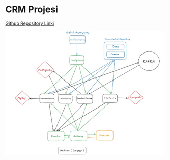 # CRM Projesi
[Github Repository Linki](https://github.com/zeynepozc/Pair1-CRM)


![This is an alt text.](pair_1/Yazılım/mimari.jpg)
